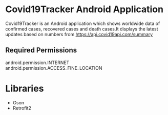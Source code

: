 # Covid19Tracker Android Application
  Covid19Tracker is an Android application which shows worldwide data of confirmed cases, recovered cases and death cases.It displays the latest updates based on numbers from https://api.covid19api.com/summary
  
## Required Permissions
 android.permission.INTERNET
 android.permission.ACCESS_FINE_LOCATION

# Libraries
- Gson
- Retrofit2
